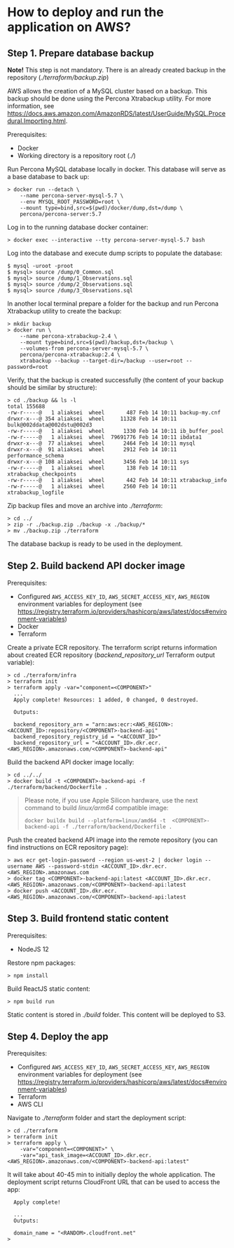 # How to deploy and run the application on AWS?

## Step 1. Prepare database backup

**Note!** This step is not mandatory. There is an already created backup in the repository (*./terraform/backup.zip*)

AWS allows the creation of a MySQL cluster based on a backup. This backup should be done using the Percona Xtrabackup utility. For more information, see https://docs.aws.amazon.com/AmazonRDS/latest/UserGuide/MySQL.Procedural.Importing.html.

Prerequisites:
* Docker
* Working directory is a repository root (*./*)

Run Percona MySQL database locally in docker. This database will serve as a base database to back up:
```
> docker run --detach \
    --name percona-server-mysql-5.7 \
    --env MYSQL_ROOT_PASSWORD=root \
    --mount type=bind,src=$(pwd)/docker/dump,dst=/dump \
    percona/percona-server:5.7
```

Log in to the running database docker container:
```
> docker exec --interactive --tty percona-server-mysql-5.7 bash
```

Log into the database and execute dump scripts to populate the database:
```
$ mysql -uroot -proot
$ mysql> source /dump/0_Common.sql
$ mysql> source /dump/1_Observations.sql
$ mysql> source /dump/2_Observations.sql
$ mysql> source /dump/3_Observations.sql
```

In another local terminal prepare a folder for the backup and run Percona Xtrabackup utility to create the backup:
```
> mkdir backup
> docker run \
    --name percona-xtrabackup-2.4 \
    --mount type=bind,src=$(pwd)/backup,dst=/backup \
    --volumes-from percona-server-mysql-5.7 \
    percona/percona-xtrabackup:2.4 \
    xtrabackup --backup --target-dir=/backup --user=root --password=root
```

Verify, that the backup is created successfully (the content of your backup should be similar by structure):
```
> cd ./backup && ls -l
total 155688
-rw-r-----@   1 aliaksei  wheel       487 Feb 14 10:11 backup-my.cnf
drwxr-x---@ 354 aliaksei  wheel     11328 Feb 14 10:11 bulk@002ddata@002dstu@002d3
-rw-r-----@   1 aliaksei  wheel      1330 Feb 14 10:11 ib_buffer_pool
-rw-r-----@   1 aliaksei  wheel  79691776 Feb 14 10:11 ibdata1
drwxr-x---@  77 aliaksei  wheel      2464 Feb 14 10:11 mysql
drwxr-x---@  91 aliaksei  wheel      2912 Feb 14 10:11 performance_schema
drwxr-x---@ 108 aliaksei  wheel      3456 Feb 14 10:11 sys
-rw-r-----@   1 aliaksei  wheel       138 Feb 14 10:11 xtrabackup_checkpoints
-rw-r-----@   1 aliaksei  wheel       442 Feb 14 10:11 xtrabackup_info
-rw-r-----@   1 aliaksei  wheel      2560 Feb 14 10:11 xtrabackup_logfile
```

Zip backup files and move an archive into *./terraform*:
```
> cd ../
> zip -r ./backup.zip ./backup -x ./backup/*
> mv ./backup.zip ./terraform
```

The database backup is ready to be used in the deployment.

## Step 2. Build backend API docker image

Prerequisites:
* Configured ```AWS_ACCESS_KEY_ID```, ```AWS_SECRET_ACCESS_KEY```, ```AWS_REGION``` environment variables for deployment (see https://registry.terraform.io/providers/hashicorp/aws/latest/docs#environment-variables)
* Docker
* Terraform

Create a private ECR repository. The terraform script returns information about created ECR repository (*backend_repository_url* Terraform output variable):
```
> cd ./terraform/infra
> terraform init
> terraform apply -var="component=<COMPONENT>"
  ...
  Apply complete! Resources: 1 added, 0 changed, 0 destroyed.

  Outputs:

  backend_repository_arn = "arn:aws:ecr:<AWS_REGION>:<ACCOUNT_ID>:repository/<COMPONENT>-backend-api"
  backend_repository_registry_id = "<ACCOUNT_ID>"
  backend_repository_url = "<ACCOUNT_ID>.dkr.ecr.<AWS_REGION>.amazonaws.com/<COMPONENT>-backend-api"
```

Build the backend API docker image locally:
```
> cd ../../
> docker build -t <COMPONENT>-backend-api -f ./terraform/backend/Dockerfile .
```

> Please note, if you use Apple Silicon hardware, use the next command to build *linux/arm64* compatible image:
> ```
> docker buildx build --platform=linux/amd64 -t  <COMPONENT>-backend-api -f ./terraform/backend/Dockerfile .
>```

Push the created backend API image into the remote repository (you can find instructions on ECR repository page):
```
> aws ecr get-login-password --region us-west-2 | docker login --username AWS --password-stdin <ACCOUNT_ID>.dkr.ecr.<AWS_REGION>.amazonaws.com
> docker tag <COMPONENT>-backend-api:latest <ACCOUNT_ID>.dkr.ecr.<AWS_REGION>.amazonaws.com/<COMPONENT>-backend-api:latest
> docker push <ACCOUNT_ID>.dkr.ecr.<AWS_REGION>.amazonaws.com/<COMPONENT>-backend-api:latest
```

## Step 3. Build frontend static content

Prerequisites:
* NodeJS 12

Restore npm packages:
```
> npm install
```

Build ReactJS static content:
```
> npm build run
```

Static content is stored in *./build* folder. This content will be deployed to S3.

## Step 4. Deploy the app

Prerequisites:
* Configured ```AWS_ACCESS_KEY_ID```, ```AWS_SECRET_ACCESS_KEY```, ```AWS_REGION``` environment variables for deployment (see https://registry.terraform.io/providers/hashicorp/aws/latest/docs#environment-variables)
* Terraform
* AWS CLI

Navigate to *./terraform* folder and start the deployment script:
```
> cd ./terraform
> terraform init
> terraform apply \
    -var="component=<COMPONENT>" \
    -var="api_task_image=<ACCOUNT_ID>.dkr.ecr.<AWS_REGION>.amazonaws.com/<COMPONENT>-backend-api:latest"
```

It will take about 40-45 min to initially deploy the whole application. The deployment script returns CloudFront URL that can be used to access the app:
```
  Apply complete!

  ...
  Outputs:

  domain_name = "<RANDOM>.cloudfront.net"
>
```

